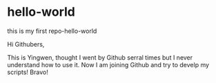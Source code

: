 # hello-world
this is my first repo-hello-world

Hi Githubers,

This is Yingwen, thought I went by Github serral times but I never understand how to use it. Now I am joining Github and try to develp my scripts! Bravo!
